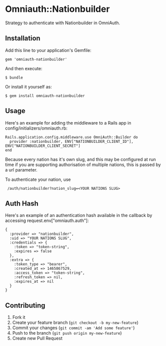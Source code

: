 # Omniauth::Nationbuilder

Strategy to authenticate with Nationbuilder in OmniAuth.

## Installation

Add this line to your application's Gemfile:

    gem 'omniauth-nationbuilder'

And then execute:

    $ bundle

Or install it yourself as:

    $ gem install omniauth-nationbuilder

## Usage

Here's an example for adding the middleware to a Rails app in config/initializers/omniauth.rb:

	Rails.application.config.middleware.use OmniAuth::Builder do
	  provider :nationbuilder, ENV["NATIONBUILDER_CLIENT_ID"], ENV["NATIONBUILDER_CLIENT_SECRET"]
	end

Because every nation has it's own slug, and this may be configured at run time if you are supporting authorisation of multiple nations, this is passed by a url parameter.

To authenticate your nation, use

	 /auth/nationbuilder?nation_slug=<YOUR NATIONS SLUG>


## Auth Hash

Here's an example of an authentication hash available in the callback by accessing request.env["omniauth.auth"]:

	{
	  :provider => "nationbuilder",
	  :uid => "YOUR NATIONS SLUG",
	  :credentials => {
		:token => "token-string",
		:expires => false 
	  },
	  :extra => {
		:token_type => "bearer",
		:created_at => 1465867529,
		:access_token => "token-string",
		:refresh_token => nil,
		:expires_at => nil
	  }
	}

## Contributing

1. Fork it
2. Create your feature branch (`git checkout -b my-new-feature`)
3. Commit your changes (`git commit -am 'Add some feature'`)
4. Push to the branch (`git push origin my-new-feature`)
5. Create new Pull Request
